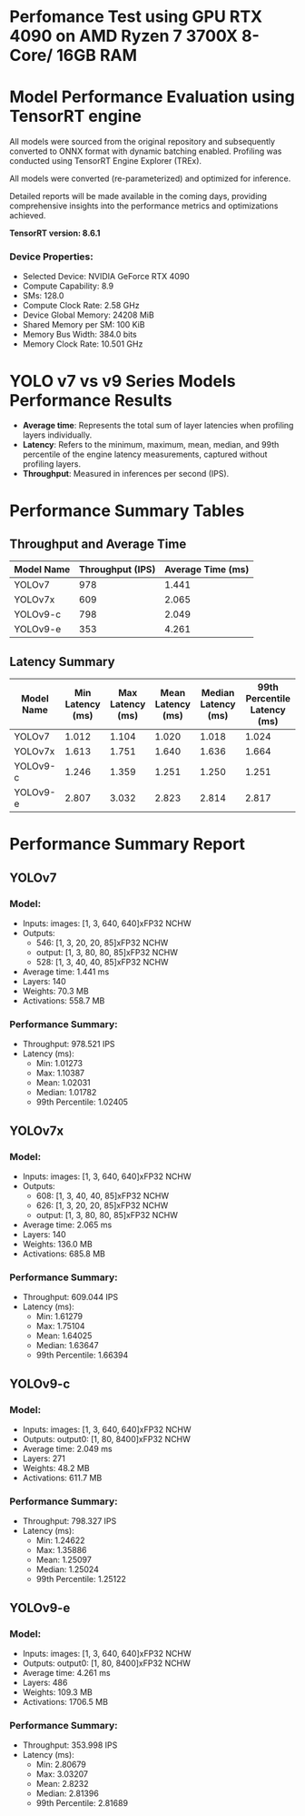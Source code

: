 # Perfomance Test using GPU RTX 4090 on AMD Ryzen 7 3700X 8-Core/ 16GB RAM

# Model Performance Evaluation using TensorRT engine 
All models were sourced from the original repository and subsequently converted to ONNX format with dynamic batching enabled. Profiling was conducted using TensorRT Engine Explorer (TREx).

All models were converted (re-parameterized) and optimized for inference.

Detailed reports will be made available in the coming days, providing comprehensive insights into the performance metrics and optimizations achieved.

**TensorRT version: 8.6.1**

### Device Properties:
- Selected Device: NVIDIA GeForce RTX 4090
- Compute Capability: 8.9
- SMs: 128.0
- Compute Clock Rate: 2.58 GHz
- Device Global Memory: 24208 MiB
- Shared Memory per SM: 100 KiB
- Memory Bus Width: 384.0 bits
- Memory Clock Rate: 10.501 GHz


# YOLO v7 vs v9 Series Models Performance Results

- **Average time**: Represents the total sum of layer latencies when profiling layers individually.
- **Latency**: Refers to the minimum, maximum, mean, median, and 99th percentile of the engine latency measurements, captured without profiling layers.
- **Throughput**: Measured in inferences per second (IPS).



# Performance Summary Tables

## Throughput and Average Time

| Model Name | Throughput (IPS) | Average Time (ms) |
|------------|------------------|-------------------|
| YOLOv7     | 978              | 1.441             |
| YOLOv7x    | 609              | 2.065             |
| YOLOv9-c   | 798              | 2.049             |
| YOLOv9-e   | 353              | 4.261             |

## Latency Summary

| Model Name | Min Latency (ms) | Max Latency (ms) | Mean Latency (ms) | Median Latency (ms) | 99th Percentile Latency (ms) |
|------------|-------------------|-------------------|-------------------|----------------------|------------------------------|
| YOLOv7     | 1.012             | 1.104             | 1.020             | 1.018                | 1.024                        |
| YOLOv7x    | 1.613             | 1.751             | 1.640             | 1.636                | 1.664                        |
| YOLOv9-c   | 1.246             | 1.359             | 1.251             | 1.250                | 1.251                        |
| YOLOv9-e   | 2.807             | 3.032             | 2.823             | 2.814                | 2.817                        |

# Performance Summary Report

## YOLOv7

### Model:
- Inputs: images: [1, 3, 640, 640]xFP32 NCHW
- Outputs: 
    - 546: [1, 3, 20, 20, 85]xFP32 NCHW
    - output: [1, 3, 80, 80, 85]xFP32 NCHW
    - 528: [1, 3, 40, 40, 85]xFP32 NCHW
- Average time: 1.441 ms
- Layers: 140
- Weights: 70.3 MB
- Activations: 558.7 MB

### Performance Summary:
- Throughput: 978.521 IPS
- Latency (ms): 
    - Min: 1.01273
    - Max: 1.10387
    - Mean: 1.02031
    - Median: 1.01782
    - 99th Percentile: 1.02405

## YOLOv7x

### Model:
- Inputs: images: [1, 3, 640, 640]xFP32 NCHW
- Outputs: 
    - 608: [1, 3, 40, 40, 85]xFP32 NCHW
    - 626: [1, 3, 20, 20, 85]xFP32 NCHW
    - output: [1, 3, 80, 80, 85]xFP32 NCHW
- Average time: 2.065 ms
- Layers: 140
- Weights: 136.0 MB
- Activations: 685.8 MB

### Performance Summary:
- Throughput: 609.044 IPS
- Latency (ms): 
    - Min: 1.61279
    - Max: 1.75104
    - Mean: 1.64025
    - Median: 1.63647
    - 99th Percentile: 1.66394

## YOLOv9-c

### Model:
- Inputs: images: [1, 3, 640, 640]xFP32 NCHW
- Outputs: output0: [1, 80, 8400]xFP32 NCHW
- Average time: 2.049 ms
- Layers: 271
- Weights: 48.2 MB
- Activations: 611.7 MB

### Performance Summary:
- Throughput: 798.327 IPS
- Latency (ms): 
    - Min: 1.24622
    - Max: 1.35886
    - Mean: 1.25097
    - Median: 1.25024
    - 99th Percentile: 1.25122

## YOLOv9-e

### Model:
- Inputs: images: [1, 3, 640, 640]xFP32 NCHW
- Outputs: output0: [1, 80, 8400]xFP32 NCHW
- Average time: 4.261 ms
- Layers: 486
- Weights: 109.3 MB
- Activations: 1706.5 MB


### Performance Summary:
- Throughput: 353.998 IPS
- Latency (ms): 
    - Min: 2.80679
    - Max: 3.03207
    - Mean: 2.8232
    - Median: 2.81396
    - 99th Percentile: 2.81689

